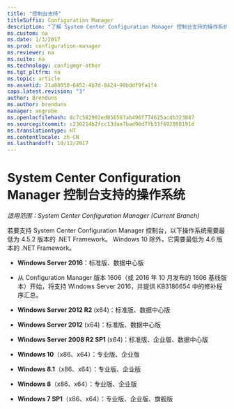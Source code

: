 ```yaml
---
title: "控制台支持"
titleSuffix: Configuration Manager
description: "了解 System Center Configuration Manager 控制台支持的操作系统。"
ms.custom: na
ms.date: 1/3/2017
ms.prod: configuration-manager
ms.reviewer: na
ms.suite: na
ms.technology: configmgr-other
ms.tgt_pltfrm: na
ms.topic: article
ms.assetid: 21a80050-6452-4b7d-8424-99bddf9fa1f4
caps.latest.revision: "3"
author: Brenduns
ms.author: brenduns
manager: angrobe
ms.openlocfilehash: 8c7c582902ed856567ab496f774625acdb323887
ms.sourcegitcommit: c236214b2fcc13dae7bad96d7fb33f692868191d
ms.translationtype: HT
ms.contentlocale: zh-CN
ms.lasthandoff: 10/12/2017
---
```

# <a name="supported-operating-systems-for-system-center-configuration-manager-consoles"></a>System Center Configuration Manager 控制台支持的操作系统

*适用范围：System Center Configuration Manager (Current Branch)*


 若要支持 System Center Configuration Manager 控制台，以下操作系统需要最低为 4.5.2 版本的 .NET Framework。 Windows 10 除外，它需要最低为 4.6 版本的 .NET Framework。  

-   **Windows Server 2016**：标准版、数据中心版  
  - 从 Configuration Manager 版本 1606（或 2016 年 10 月发布的 1606 基线版本）开始，将支持 Windows Server 2016，并提供 KB3186654 中的修补程序汇总。  


-   **Windows Server 2012 R2** (x64)：标准版、数据中心版  

-   **Windows Server 2012** (x64)：标准版、数据中心版  

-   **Windows Server 2008 R2 SP1** (x64)：标准版、企业版、数据中心版  

-   **Windows 10**（x86、x64）：专业版、企业版  

-   **Windows 8.1**（x86、x64）：专业版、企业版  

-   **Windows 8**（x86、x64）：专业版、企业版  

-   **Windows 7 SP1**（x86、x64）：专业版、企业版、旗舰版  
